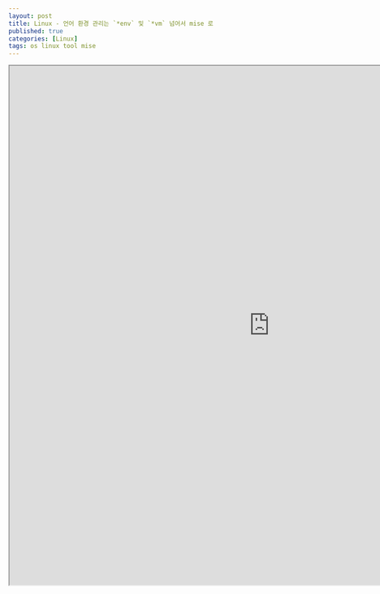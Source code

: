 ```yaml
---
layout: post
title: Linux - 언어 환경 관리는 `*env` 및 `*vm` 넘어서 mise 로
published: true
categories: [Linux]
tags: os linux tool mise
---
```

<iframe width="1024" height="1024" src="https://docs.google.com/document/d/e/2PACX-1vQze-3qj7CXOcSYvjZ25mnUXUSoPSLadVIEp6IbNhxB4ptrX89vNDftoJPlODYvG13Inlur1cH_qAB9/pub?embedded=true"></iframe>  
    

